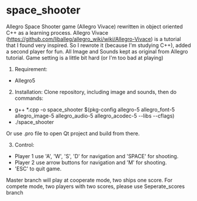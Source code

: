 # space_shooter
Allegro Space Shooter game (Allegro Vivace) rewritten in object oriented C++ as a learning process.
Allegro Vivace (https://github.com/liballeg/allegro_wiki/wiki/Allegro-Vivace) is a tutorial that I found very inspired. So I rewrote it (because I'm studying C++), added a second player for fun.
All Image and Sounds kept as original from Allegro tutorial. Game setting is a little bit hard (or I'm too bad at playing)

1. Requirement:
- Allegro5

2. Installation: Clone repository, including image and sounds, then do commands:
- g++ *.cpp -o space_shooter $(pkg-config allegro-5 allegro_font-5 allegro_image-5 allegro_audio-5 allegro_acodec-5 --libs --cflags)
- ./space_shooter

Or use .pro file to open Qt project and build from there. 

3. Control: 
- Player 1 use 'A', 'W', 'S', 'D' for navigation and 'SPACE' for shooting.
- Player 2 use arrow buttons for navigation and 'M' for shooting.
- 'ESC' to quit game.

Master branch will play at cooperate mode, two ships one score.
For compete mode, two players with two scores, please use Seperate_scores branch
